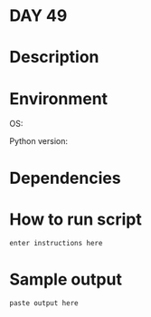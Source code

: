 
# DAY 49

# Description

# Environment
OS:

Python version:

# Dependencies

# How to run script
```
enter instructions here
```

# Sample output
```
paste output here
```
